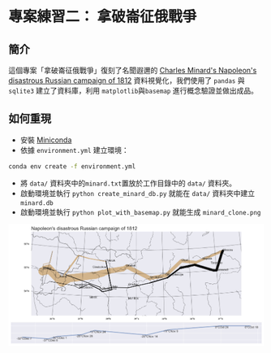# 專案練習二： 拿破崙征俄戰爭

## 簡介

這個專案「拿破崙征俄戰爭」復刻了名聞遐邇的 [Charles Minard's Napoleon's disastrous Russian campaign of 1812](https://en.wikipedia.org/wiki/Charles_Joseph_Minard#/media/File:Minard.png) 資料視覺化，我們使用了 `pandas` 與 `sqlite3` 建立了資料庫，利用 `matplotlib`與`basemap` 進行概念驗證並做出成品。

## 如何重現

- 安裝 [Miniconda](https://docs.anaconda.com/miniconda/)
- 依據 `environment.yml` 建立環境：
  
```bash
conda env create -f environment.yml
```

- 將 `data/` 資料夾中的`minard.txt`置放於工作目錄中的 `data/` 資料夾。
- 啟動環境並執行 `python create_minard_db.py` 就能在 `data/` 資料夾中建立 `minard.db`
- 啟動環境並執行 `python plot_with_basemap.py` 就能生成 `minard_clone.png`

![minard_clone](minard_clone.png)
